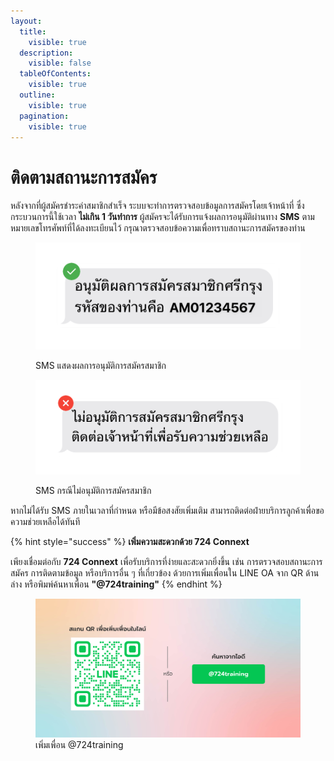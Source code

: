 ```yaml
---
layout:
  title:
    visible: true
  description:
    visible: false
  tableOfContents:
    visible: true
  outline:
    visible: true
  pagination:
    visible: true
---
```


# ติดตามสถานะการสมัคร

หลังจากที่ผู้สมัครชำระค่าสมาชิกสำเร็จ ระบบจะทำการตรวจสอบข้อมูลการสมัครโดยเจ้าหน้าที่ ซึ่งกระบวนการนี้ใช้เวลา **ไม่เกิน 1 วันทำการ** ผู้สมัครจะได้รับการแจ้งผลการอนุมัติผ่านทาง **SMS** ตามหมายเลขโทรศัพท์ที่ได้ลงทะเบียนไว้ กรุณาตรวจสอบข้อความเพื่อทราบสถานะการสมัครของท่าน

<figure><img src="../.gitbook/assets/sms-approved.png" alt=""><figcaption><p>SMS แสดงผลการอนุมัติการสมัครสมาชิก</p></figcaption></figure>

<figure><img src="../.gitbook/assets/sms-unapproved.png" alt=""><figcaption><p>SMS กรณีไม่อนุมัติการสมัครสมาชิก</p></figcaption></figure>

หากไม่ได้รับ SMS ภายในเวลาที่กำหนด หรือมีข้อสงสัยเพิ่มเติม สามารถติดต่อฝ่ายบริการลูกค้าเพื่อขอความช่วยเหลือได้ทันที

{% hint style="success" %}
**เพิ่มความสะดวกด้วย 724 Connext**

เพียงเชื่อมต่อกับ **724 Connext** เพื่อรับบริการที่ง่ายและสะดวกยิ่งขึ้น เช่น การตรวจสอบสถานะการสมัคร การติดตามข้อมูล หรือบริการอื่น ๆ ที่เกี่ยวข้อง ด้วยการเพิ่มเพื่อนใน LINE OA จาก QR ด้านล่าง หรือพิมพ์ค้นหาเพื่อน **"@724training"**
{% endhint %}

<figure>
  <img src="../.gitbook/assets/add-line-724training.png" alt="">
  <figcaption>เพิ่มเพื่อน @724training</figcaption>
</figure>